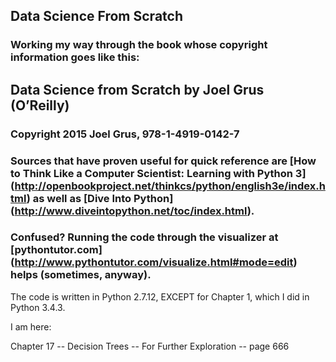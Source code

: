 ## Data Science From Scratch  

### Working my way through the book whose copyright information goes like this:  

## Data Science from Scratch by Joel Grus (O’Reilly)
### Copyright 2015 Joel Grus, 978-1-4919-0142-7


### Sources that have proven useful for quick reference are [How to Think Like a Computer Scientist: Learning with Python 3] (http://openbookproject.net/thinkcs/python/english3e/index.html) as well as [Dive Into Python] (http://www.diveintopython.net/toc/index.html).

### Confused? Running the code through the visualizer at [pythontutor.com] (http://www.pythontutor.com/visualize.html#mode=edit) helps (sometimes, anyway).  


The code is written in Python 2.7.12, EXCEPT for Chapter 1, which I did in Python 3.4.3.

I am here:  

Chapter 17 -- Decision Trees -- For Further Exploration -- page 666
